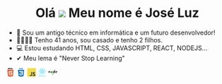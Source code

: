 <h1 align="center">Olá <img src="https://raw.githubusercontent.com/kaueMarques/kaueMarques/master/hi.gif" width="30px"> Meu nome é José Luz</h1>

- 🔭 Sou um antigo técnico em informática e um futuro desenvolvedor!
- 👨‍👩‍👦‍👦 Tenho 41 anos, sou casado e tenho 2 filhos.
- 💻 Estou estudando HTML, CSS, JAVASCRIPT, REACT, NODEJS...
- ✔ Meu lema é "Never Stop Learning"

<p align="left">
<img src="https://raw.githubusercontent.com/devicons/devicon/master/icons/html5/html5-original-wordmark.svg" alt="html5"  width="20" height="20"/>
<img src="https://raw.githubusercontent.com/devicons/devicon/master/icons/css3/css3-plain-wordmark.svg" alt="css3"  width="20" height="20"/>
<img src="https://raw.githubusercontent.com/devicons/devicon/master/icons/javascript/javascript-original.svg" alt="javascript" width="20" height="20"/>
<img src="https://raw.githubusercontent.com/devicons/devicon/master/icons/react/react-original-wordmark.svg" alt="react" width="20" height="20"/>
<img src="https://raw.githubusercontent.com/devicons/devicon/master/icons/nodejs/nodejs-original-wordmark.svg" alt="nodejs" width="20" height="20"/></p><p align="center">
</p>
